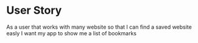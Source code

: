# User Story 
As a user that works with many website 
so that I can find a saved website easly 
I want my app to show me a list of bookmarks 
